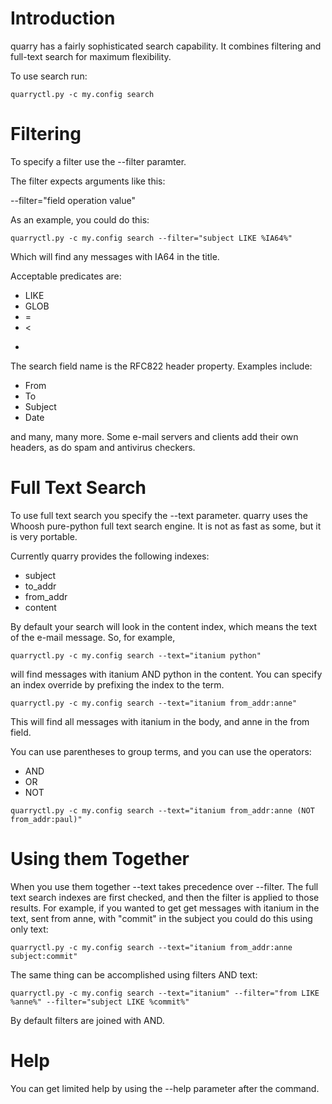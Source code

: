 # Introduction #

quarry has a fairly sophisticated search capability.  It combines filtering and full-text search for maximum flexibility.

To use search run:

```
quarryctl.py -c my.config search 
```

# Filtering #

To specify a filter use the --filter paramter.

The filter expects arguments like this:

--filter="field operation value"

As an example, you could do this:

```
quarryctl.py -c my.config search --filter="subject LIKE %IA64%"
```

Which will find any messages with IA64 in the title.

Acceptable predicates are:

  * LIKE
  * GLOB
  * =
  * <
  * >

The search field name is the RFC822 header property.  Examples include:

  * From
  * To
  * Subject
  * Date

and many, many more.  Some e-mail servers and clients add their own headers, as do spam and antivirus checkers.

# Full Text Search #

To use full text search you specify the --text parameter.  quarry uses the Whoosh pure-python full text search engine.  It is not as fast as some, but it is very portable.

Currently quarry provides the following indexes:

  * subject
  * to\_addr
  * from\_addr
  * content

By default your search will look in the content index, which means the text of the e-mail message.  So, for example,

```
quarryctl.py -c my.config search --text="itanium python"
```

will find messages with itanium AND python in the content.  You can specify an index override by prefixing the index to the term.

```
quarryctl.py -c my.config search --text="itanium from_addr:anne"
```

This will find all messages with itanium in the body, and anne in the from field.

You can use parentheses to group terms, and you can use the operators:
  * AND
  * OR
  * NOT

```
quarryctl.py -c my.config search --text="itanium from_addr:anne (NOT from_addr:paul)"
```

# Using them Together #

When you use them together --text takes precedence over --filter.  The full text search indexes are first checked, and then the filter is applied to those results.  For example, if you wanted to get get messages with itanium in the text, sent from anne, with "commit" in the subject you could do this using only text:

```
quarryctl.py -c my.config search --text="itanium from_addr:anne subject:commit"
```

The same thing can be accomplished using filters AND text:

```
quarryctl.py -c my.config search --text="itanium" --filter="from LIKE %anne%" --filter="subject LIKE %commit%"
```

By default filters are joined with AND.


# Help #

You can get limited help by using the --help parameter after the command.